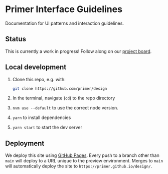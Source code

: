 # Primer Interface Guidelines

Documentation for UI patterns and interaction guidelines.

## Status

This is currently a work in progress! Follow along on our [project board](https://github.com/primer/design/projects/1).

## Local development

1. Clone this repo, e.g. with:

   ```sh
   git clone https://github.com/primer/design
   ```

1. In the terminal, navigate (`cd`) to the repo directory
1. `nvm use --default` to use the correct node version.
1. `yarn` to install dependencies
1. `yarn start` to start the dev server

## Deployment

We deploy this site using [GitHub Pages](https://pages.github.com/). Every push to a branch other than `main` will deploy to a URL unique to the preview environment. Merges to `main` will automatically deploy the site to `https://primer.github.io/design/`.

